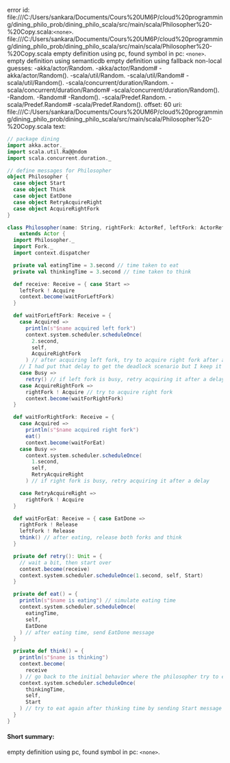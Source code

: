 error id: file:///C:/Users/sankara/Documents/Cours%20UM6P/cloud%20programming/dining_philo_prob/dining_philo_scala/src/main/scala/Philosopher%20-%20Copy.scala:`<none>`.
file:///C:/Users/sankara/Documents/Cours%20UM6P/cloud%20programming/dining_philo_prob/dining_philo_scala/src/main/scala/Philosopher%20-%20Copy.scala
empty definition using pc, found symbol in pc: `<none>`.
empty definition using semanticdb
empty definition using fallback
non-local guesses:
	 -akka/actor/Random.
	 -akka/actor/Random#
	 -akka/actor/Random().
	 -scala/util/Random.
	 -scala/util/Random#
	 -scala/util/Random().
	 -scala/concurrent/duration/Random.
	 -scala/concurrent/duration/Random#
	 -scala/concurrent/duration/Random().
	 -Random.
	 -Random#
	 -Random().
	 -scala/Predef.Random.
	 -scala/Predef.Random#
	 -scala/Predef.Random().
offset: 60
uri: file:///C:/Users/sankara/Documents/Cours%20UM6P/cloud%20programming/dining_philo_prob/dining_philo_scala/src/main/scala/Philosopher%20-%20Copy.scala
text:
```scala
// package dining
import akka.actor._
import scala.util.Ra@@ndom
import scala.concurrent.duration._

// define messages for Philosopher
object Philosopher {
  case object Start
  case object Think
  case object EatDone
  case object RetryAcquireRight
  case object AcquireRightFork
}

class Philosopher(name: String, rightFork: ActorRef, leftFork: ActorRef)
    extends Actor {
  import Philosopher._
  import Fork._
  import context.dispatcher

  private val eatingTime = 3.second // time taken to eat
  private val thinkingTime = 3.second // time taken to think

  def receive: Receive = { case Start =>
    leftFork ! Acquire
    context.become(waitForLeftFork)
  }

  def waitForLeftFork: Receive = {
    case Acquired =>
      println(s"$name acquired left fork")
      context.system.scheduler.scheduleOnce(
        2.second,
        self,
        AcquireRightFork
      ) // after acquiring left fork, try to acquire right fork after a delay
    // I had put that delay to get the deadlock scenario but I keep it since it doesn't change the problem
    case Busy =>
      retry() // if left fork is busy, retry acquiring it after a delay
    case AcquireRightFork =>
      rightFork ! Acquire // try to acquire right fork
      context.become(waitForRightFork)
  }

  def waitForRightFork: Receive = {
    case Acquired =>
      println(s"$name acquired right fork")
      eat()
      context.become(waitForEat)
    case Busy =>
      context.system.scheduler.scheduleOnce(
        1.second,
        self,
        RetryAcquireRight
      ) // if right fork is busy, retry acquiring it after a delay

    case RetryAcquireRight =>
      rightFork ! Acquire
  }

  def waitForEat: Receive = { case EatDone =>
    rightFork ! Release
    leftFork ! Release
    think() // after eating, release both forks and think
  }

  private def retry(): Unit = {
    // wait a bit, then start over
    context.become(receive)
    context.system.scheduler.scheduleOnce(1.second, self, Start)
  }

  private def eat() = {
    println(s"$name is eating") // simulate eating time
    context.system.scheduler.scheduleOnce(
      eatingTime,
      self,
      EatDone
    ) // after eating time, send EatDone message
  }

  private def think() = {
    println(s"$name is thinking")
    context.become(
      receive
    ) // go back to the initial behavior where the philosopher try to eat
    context.system.scheduler.scheduleOnce(
      thinkingTime,
      self,
      Start
    ) // try to eat again after thinking time by sending Start message
  }
}

```


#### Short summary: 

empty definition using pc, found symbol in pc: `<none>`.